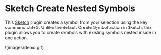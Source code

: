 # Sketch Create Nested Symbols

This [Sketch][] plugin creates a symbol from your selection using the key command ctrl+S. Unlike the default Create Symbol action in Sketch, this plugin allows you to create symbols with existing symbols nested inside in one action.

!(images/demo.gif)

[Sketch]: http://bohemiancoding.com/sketch/
